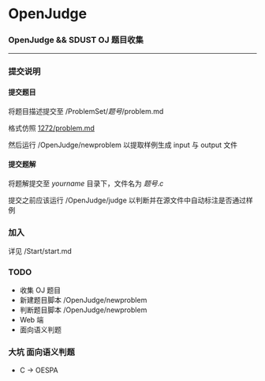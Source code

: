 # OpenJudge
### OpenJudge && SDUST OJ 题目收集
---
### 提交说明

#### 提交题目
将题目描述提交至  /ProblemSet/*题号*/problem.md

格式仿照 [1272/problem.md](https://github.com/Si-Huan/OpenJudge/blob/master/ProblemSet/1272/problem.md)

然后运行 /OpenJudge/newproblem 以提取样例生成 input 与 output 文件

#### 提交题解
将题解提交至 *yourname* 目录下，文件名为 *题号*.*c*

提交之前应该运行 /OpenJudge/judge 以判断并在源文件中自动标注是否通过样例

### 加入
详见 /Start/start.md

### TODO
+ 收集 OJ 题目
+ 新建题目脚本 /OpenJudge/newproblem
+ 判断题目脚本 /OpenJudge/newproblem
+ Web 端
+ 面向语义判题

### 大坑 面向语义判题
+ C -> OESPA
